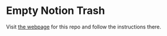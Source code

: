 # Empty Notion Trash

Visit [the webpage](https://pocc.github.io/bulk_delete_notion_pages) for this
repo and follow the instructions there.
